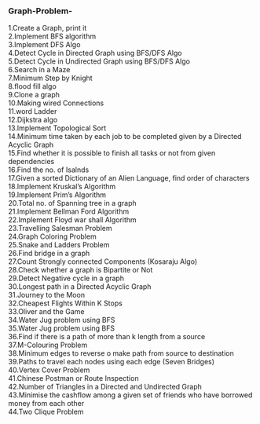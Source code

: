 ### Graph-Problem-

1.Create a Graph, print it <br>
2.Implement BFS algorithm  <br>
3.Implement DFS Algo  <br>
4.Detect Cycle in Directed Graph using BFS/DFS Algo  <br>
5.Detect Cycle in Undirected Graph using BFS/DFS Algo  <br>
6.Search in a Maze <br>
7.Minimum Step by Knight <br>
8.flood fill algo <br>
9.Clone a graph <br>
10.Making wired Connections <br>
11.word Ladder  <br>
12.Dijkstra algo <br>
13.Implement Topological Sort  <br>
14.Minimum time taken by each job to be completed given by a Directed Acyclic Graph <br>
15.Find whether it is possible to finish all tasks or not from given dependencies <br>
16.Find the no. of Isalnds <br>
17.Given a sorted Dictionary of an Alien Language, find order of characters <br>
18.Implement Kruskal’s Algorithm <br>
19.Implement Prim’s Algorithm <br>
20.Total no. of Spanning tree in a graph <br>
21.Implement Bellman Ford Algorithm <br>
22.Implement Floyd war shall Algorithm <br>
23.Travelling Salesman Problem <br>
24.Graph Coloring Problem <br>
25.Snake and Ladders Problem <br>
26.Find bridge in a graph <br>
27.Count Strongly connected Components (Kosaraju Algo) <br>
28.Check whether a graph is Bipartite or Not <br>
29.Detect Negative cycle in a graph <br>
30.Longest path in a Directed Acyclic Graph <br>
31.Journey to the Moon <br>
32.Cheapest Flights Within K Stops <br>
33.Oliver and the Game <br>
34.Water Jug problem using BFS <br>
35.Water Jug problem using BFS <br>
36.Find if there is a path of more than k length from a source <br>
37.M-Colouring Problem <br>
38.Minimum edges to reverse o make path from source to destination <br>
39.Paths to travel each nodes using each edge (Seven Bridges) <br>
40.Vertex Cover Problem <br>
41.Chinese Postman or Route Inspection <br>
42.Number of Triangles in a Directed and Undirected Graph <br>
43.Minimise the cashflow among a given set of friends who have borrowed money from each other <br>
44.Two Clique Problem <br>
 
